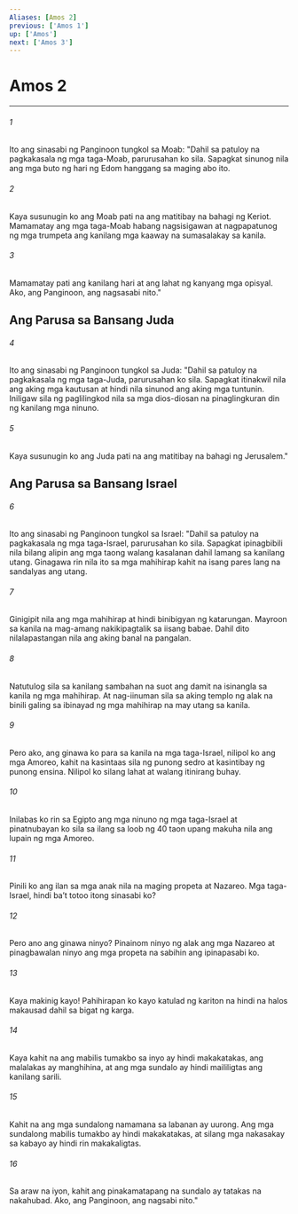 ```yaml
---
Aliases: [Amos 2]
previous: ['Amos 1']
up: ['Amos']
next: ['Amos 3']
---
```

# Amos 2

***






















###### 1 










Ito ang sinasabi ng Panginoon tungkol sa Moab: "Dahil sa patuloy na pagkakasala ng mga taga-Moab, parurusahan ko sila. Sapagkat sinunog nila ang mga buto ng hari ng Edom hanggang sa maging abo ito. 





















###### 2 










Kaya susunugin ko ang Moab pati na ang matitibay na bahagi ng Keriot. Mamamatay ang mga taga-Moab habang nagsisigawan at nagpapatunog ng mga trumpeta ang kanilang mga kaaway na sumasalakay sa kanila. 





















###### 3 










Mamamatay pati ang kanilang hari at ang lahat ng kanyang mga opisyal. Ako, ang Panginoon, ang nagsasabi nito." 

## Ang Parusa sa Bansang Juda 





















###### 4 










Ito ang sinasabi ng Panginoon tungkol sa Juda: "Dahil sa patuloy na pagkakasala ng mga taga-Juda, parurusahan ko sila. Sapagkat itinakwil nila ang aking mga kautusan at hindi nila sinunod ang aking mga tuntunin. Iniligaw sila ng paglilingkod nila sa mga dios-diosan na pinaglingkuran din ng kanilang mga ninuno. 





















###### 5 










Kaya susunugin ko ang Juda pati na ang matitibay na bahagi ng Jerusalem." 

## Ang Parusa sa Bansang Israel 





















###### 6 










Ito ang sinasabi ng Panginoon tungkol sa Israel: "Dahil sa patuloy na pagkakasala ng mga taga-Israel, parurusahan ko sila. Sapagkat ipinagbibili nila bilang alipin ang mga taong walang kasalanan dahil lamang sa kanilang utang. Ginagawa rin nila ito sa mga mahihirap kahit na isang pares lang na sandalyas ang utang. 





















###### 7 










Ginigipit nila ang mga mahihirap at hindi binibigyan ng katarungan. Mayroon sa kanila na mag-amang nakikipagtalik sa iisang babae. Dahil dito nilalapastangan nila ang aking banal na pangalan. 





















###### 8 










Natutulog sila sa kanilang sambahan na suot ang damit na isinangla sa kanila ng mga mahihirap. At nag-iinuman sila sa aking templo ng alak na binili galing sa ibinayad ng mga mahihirap na may utang sa kanila. 





















###### 9 










Pero ako, ang ginawa ko para sa kanila na mga taga-Israel, nilipol ko ang mga Amoreo, kahit na kasintaas sila ng punong sedro at kasintibay ng punong ensina. Nilipol ko silang lahat at walang itinirang buhay. 





















###### 10 










Inilabas ko rin sa Egipto ang mga ninuno ng mga taga-Israel at pinatnubayan ko sila sa ilang sa loob ng 40 taon upang makuha nila ang lupain ng mga Amoreo. 





















###### 11 










Pinili ko ang ilan sa mga anak nila na maging propeta at Nazareo. Mga taga-Israel, hindi baʼt totoo itong sinasabi ko? 





















###### 12 










Pero ano ang ginawa ninyo? Pinainom ninyo ng alak ang mga Nazareo at pinagbawalan ninyo ang mga propeta na sabihin ang ipinapasabi ko. 





















###### 13 










Kaya makinig kayo! Pahihirapan ko kayo katulad ng kariton na hindi na halos makausad dahil sa bigat ng karga. 





















###### 14 










Kaya kahit na ang mabilis tumakbo sa inyo ay hindi makakatakas, ang malalakas ay manghihina, at ang mga sundalo ay hindi maililigtas ang kanilang sarili. 





















###### 15 










Kahit na ang mga sundalong namamana sa labanan ay uurong. Ang mga sundalong mabilis tumakbo ay hindi makakatakas, at silang mga nakasakay sa kabayo ay hindi rin makakaligtas. 





















###### 16 










Sa araw na iyon, kahit ang pinakamatapang na sundalo ay tatakas na nakahubad. Ako, ang Panginoon, ang nagsabi nito."
